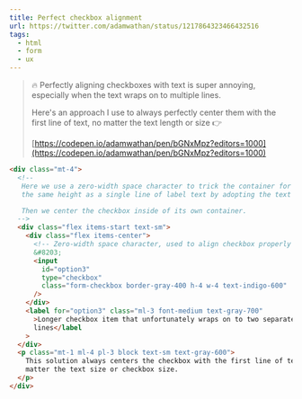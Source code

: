 ```yaml
---
title: Perfect checkbox alignment
url: https://twitter.com/adamwathan/status/1217864323466432516
tags:
  - html
  - form
  - ux
---
```


> 🔥 Perfectly aligning checkboxes with text is super annoying, especially when the text wraps on to multiple lines.
>
> Here's an approach I use to always perfectly center them with the first line of text, no matter the text length or size 👉
>
> [https://codepen.io/adamwathan/pen/bGNxMpz?editors=1000](https://codepen.io/adamwathan/pen/bGNxMpz?editors=1000)

```html
<div class="mt-4">
  <!--
   Here we use a zero-width space character to trick the container for the checkbox into being
   the same height as a single line of label text by adopting the text's line-height.

   Then we center the checkbox inside of its own container.
  -->
  <div class="flex items-start text-sm">
    <div class="flex items-center">
      <!-- Zero-width space character, used to align checkbox properly -->
      &#8203;
      <input
        id="option3"
        type="checkbox"
        class="form-checkbox border-gray-400 h-4 w-4 text-indigo-600"
      />
    </div>
    <label for="option3" class="ml-3 font-medium text-gray-700"
      >Longer checkbox item that unfortunately wraps on to two separate
      lines</label
    >
  </div>
  <p class="mt-1 ml-4 pl-3 block text-sm text-gray-600">
    This solution always centers the checkbox with the first line of text, no
    matter the text size or checkbox size.
  </p>
</div>
```

